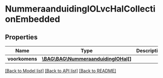 # NummeraanduidingIOLvcHalCollectionEmbedded

## Properties
Name | Type | Description | Notes
------------ | ------------- | ------------- | -------------
**voorkomens** | [**\BAG\BAG\NummeraanduidingIOHal[]**](NummeraanduidingIOHal.md) |  | [optional] 

[[Back to Model list]](../../README.md#documentation-for-models) [[Back to API list]](../../README.md#documentation-for-api-endpoints) [[Back to README]](../../README.md)

